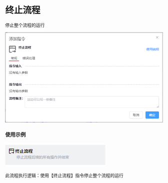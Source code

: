 # 终止流程

停止整个流程的运行

![alt text](/img/flow-control/termination-flow.png)

### 使用示例

![alt text](/img/flow-control/termination-flow-example.png)

此流程执行逻辑：使用【终止流程】指令停止整个流程的运行

